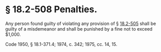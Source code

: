 # § 18.2-508 Penalties.

<p>Any person found guilty of violating any provision of § <a href='http://law.lis.virginia.gov/vacode/18.2-505/'>18.2-505</a> shall be guilty of a misdemeanor and shall be punished by a fine not to exceed $1,000.</p><p>Code 1950, § 18.1-371.4; 1974, c. 342; 1975, cc. 14, 15.</p>